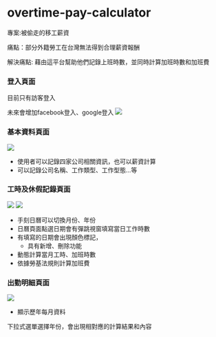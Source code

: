 # overtime-pay-calculator



專案:被偷走的移工薪資

痛點：部分外籍勞工在台灣無法得到合理薪資報酬

解決痛點: 藉由這平台幫助他們記錄上班時數，並同時計算加班時數和加班費


### 登入頁面
目前只有訪客登入

未來會增加facebook登入、google登入
![](https://i.imgur.com/QbizRSk.png)

### 基本資料頁面
  
![](https://i.imgur.com/T7axCy1.png)

* 使用者可以記錄四家公司相關資訊，也可以薪資計算
* 可以記錄公司名稱、工作類型、工作型態...等



### 工時及休假記錄頁面

![](https://i.imgur.com/RwsQABU.png)
![](https://i.imgur.com/Lqiqa0K.png)


* 手刻日曆可以切換月份、年份
* 日曆頁面點選日期會有彈跳視窗填寫當日工作時數
* 有填寫的日期會出現顏色標記，
  * 具有新增、刪除功能
* 動態計算當月工時、加班時數
* 依據勞基法規則計算加班費

### 出勤明細頁面


![](https://i.imgur.com/zuwRUoW.png)

* 顯示歷年每月資料

下拉式選單選擇年份，會出現相對應的計算結果和內容


